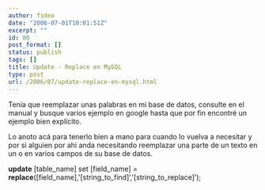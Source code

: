 ```yaml
---
author: fideo
date: "2006-07-01T10:01:51Z"
excerpt: ""
id: 80
post_format: []
status: publish
tags: []
title: Update - Replace en MySQL
type: post
url: /2006/07/update-replace-en-mysql.html
---
```

Tenía que reemplazar unas palabras en mi base de datos, consulte en el manual y busque varios ejemplo en google hasta que por fin encontré un ejemplo bien explícito.

Lo anoto acá para tenerlo bien a mano para cuando lo vuelva a necesitar y por si alguien por ahi anda necesitando reemplazar una parte de un texto en un o en varios campos de su base de datos.

**update** \[table\_name\] set \[field\_name\] = **replace**(\[field\_name\],'\[string\_to\_find\]’,'\[string\_to\_replace\]’);
